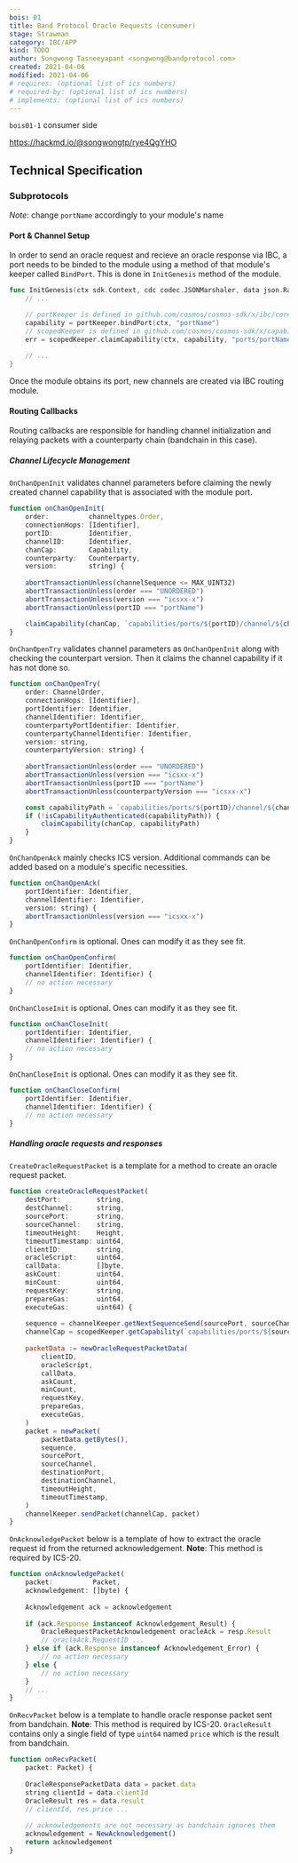 ```yaml
---
bois: 01
title: Band Protocol Oracle Requests (consumer)
stage: Strawman
category: IBC/APP
kind: TODO
author: Songwong Tasneeyapant <songwong@bandprotocol.com>
created: 2021-04-06
modified: 2021-04-06
# requires: (optional list of ics numbers)
# required-by: (optional list of ics numbers)
# implements: (optional list of ics numbers)
---
```


`bois01-1` consumer side

<https://hackmd.io/@songwongtp/rye4QgYHO>

## Technical Specification

### Subprotocols

*Note*: change `portName` accordingly to your module's name

#### Port & Channel Setup

In order to send an oracle request and recieve an oracle response via IBC, a port needs to be binded to the module using a method of that module's keeper called `BindPort`. This is done in `InitGenesis` method of the module.

```go
func InitGenesis(ctx sdk.Context, cdc codec.JSONMarshaler, data json.RawMessage) []abci.ValidatorUpdate {
    // ...

    // portKeeper is defined in github.com/cosmos/cosmos-sdk/x/ibc/core/05-port/keeper
    capability = portKeeper.bindPort(ctx, "portName")
    // scopedKeeper is defined in github.com/cosmos/cosmos-sdk/x/capability/keeper
    err = scopedKeeper.claimCapability(ctx, capability, "ports/portName")
    
    // ...
}
```

Once the module obtains its port, new channels are created via IBC routing module.

#### Routing Callbacks

Routing callbacks are responsible for handling channel initialization and relaying packets with a counterparty chain (bandchain in this case).

##### Channel Lifecycle Management


`OnChanOpenInit` validates channel parameters before claiming the newly created channel capability that is associated with the module port.
```javascript
function onChanOpenInit(
    order:          channeltypes.Order,
    connectionHops: [Identifier],
    portID:         Identifier,
    channelID:      Identifier,
    chanCap:        Capability,
    counterparty:   Counterparty,
    version:        string) {
    
    abortTransactionUnless(channelSequence <= MAX_UINT32)
    abortTransactionUnless(order === "UNORDERED")
    abortTransactionUnless(version === "icsxx-x")
    abortTransactionUnless(portID === "portName")

    claimCapability(chanCap, `capabilities/ports/${portID}/channel/${channelID}`)
}
```

`OnChanOpenTry` validates channel parameters as `OnChanOpenInit` along with checking the counterpart version. Then it claims the channel capability if it has not done so.
```javascript 
function onChanOpenTry(
    order: ChannelOrder,
    connectionHops: [Identifier],
    portIdentifier: Identifier,
    channelIdentifier: Identifier,
    counterpartyPortIdentifier: Identifier,
    counterpartyChannelIdentifier: Identifier,
    version: string,
    counterpartyVersion: string) {
    
    abortTransactionUnless(order === "UNORDERED")
    abortTransactionUnless(version === "icsxx-x")
    abortTransactionUnless(portID === "portName")
    abortTransactionUnless(counterpartyVersion === "icsxx-x")

    const capabilityPath = `capabilities/ports/${portID}/channel/${channelID}`
    if (!isCapabilityAuthenticated(capabilityPath)) {
        claimCapability(chanCap, capabilityPath)
    }
}
```

`OnChanOpenAck` mainly checks ICS version. Additional commands can be added based on a module's specific necessities. 
```javascript
function onChanOpenAck(
    portIdentifier: Identifier,
    channelIdentifier: Identifier,
    version: string) {
    abortTransactionUnless(version === "icsxx-x")
}
```

`OnChanOpenConfirm` is optional. Ones can modify it as they see fit.
```javascript
function onChanOpenConfirm(
    portIdentifier: Identifier,
    channelIdentifier: Identifier) {
    // no action necessary
}
```

`OnChanCloseInit` is optional. Ones can modify it as they see fit.
```javascript
function onChanCloseInit(
    portIdentifier: Identifier,
    channelIdentifier: Identifier) {
    // no action necessary
}
```

`OnChanCloseInit` is optional. Ones can modify it as they see fit.
```javascript 
function onChanCloseConfirm(
    portIdentifier: Identifier,
    channelIdentifier: Identifier) {
    // no action necessary
}
```

##### Handling oracle requests and responses

`CreateOracleRequestPacket` is a template for a method to create an oracle request packet. 
```javascript 
function createOracleRequestPacket(
    destPort:         string,
    destChannel:      string,
    sourcePort:       string,
    sourceChannel:    string,
    timeoutHeight:    Height,
    timeoutTimestamp: uint64,
    clientID:         string,
    oracleScript:     uint64,
    callData:         []byte,
    askCount:         uint64,
    minCount:         uint64,
    requestKey:       string,
    prepareGas:       uint64,
    executeGas:       uint64) {
    
    sequence = channelKeeper.getNextSequenceSend(sourcePort, sourceChannel)
    channelCap = scopedKeeper.getCapability(`capabilities/ports/${sourcePort}/channel/${sourceChannel}`)
    
    packetData := newOracleRequestPacketData(
        clientID, 
        oracleScript, 
        callData, 
        askCount, 
        minCount, 
        requestKey, 
        prepareGas, 
        executeGas, 
    )
    packet = newPacket(
        packetData.getBytes(),
        sequence,
        sourcePort,
        sourceChannel,
        destinationPort,
        destinationChannel,
        timeoutHeight,
        timeoutTimestamp,
    )
    channelKeeper.sendPacket(channelCap, packet)
}
```

`OnAcknowledgePacket` below is a template of how to extract the oracle request id from the returned acknowledgement. **Note**: This method is required by ICS-20.
```javascript
function onAcknowledgePacket(
    packet:          Packet,
    acknowledgement: []byte) {
    
    Acknowledgement ack = acknowledgement
    
    if (ack.Response instanceof Acknowledgement_Result) {
        OracleRequestPacketAcknowledgement oracleAck = resp.Result
        // oracleAck.RequestID ...
    } else if (ack.Response instanceof Acknowledgement_Error) {
        // no action necessary
    } else {
        // no action necessary
    }
    // ...
}
```

`OnRecvPacket` below is a template to handle oracle response packet sent from bandchain. **Note**: This method is required by ICS-20. `OracleResult` contains only a single field of type `uint64` named `price` which is the result from bandchain. 

```javascript
function onRecvPacket(
    packet: Packet) {
    
    OracleResponsePacketData data = packet.data
    string clientId = data.clientId 
    OracleResult res = data.result
    // clientId, res.price ...
    
    // acknowledgements are not necessary as bandchain ignores them
    acknowledgement = NewAcknowledgement()
    return acknowledgement
}
```
